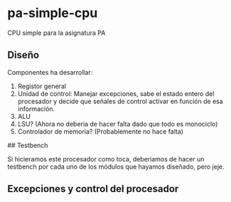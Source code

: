 # pa-simple-cpu
CPU simple para la asignatura PA

## Diseño

Componentes ha desarrollar:
1. Registor general
2. Unidad de control: Manejar excepciones, sabe el estado entero del procesador y decide que señales de control
activar en función de esa información.
3. ALU
4. LSU? (Ahora no deberia de hacer falta dado que todo es monociclo)
5. Controlador de memoria? (Probablemente no hace falta)

## Testbench

Si hicieramos este procesador como toca, deberiamos de hacer un testbench por cada uno de los módulos que hayamos diseñado, pero jeje.

## Excepciones y control del procesador